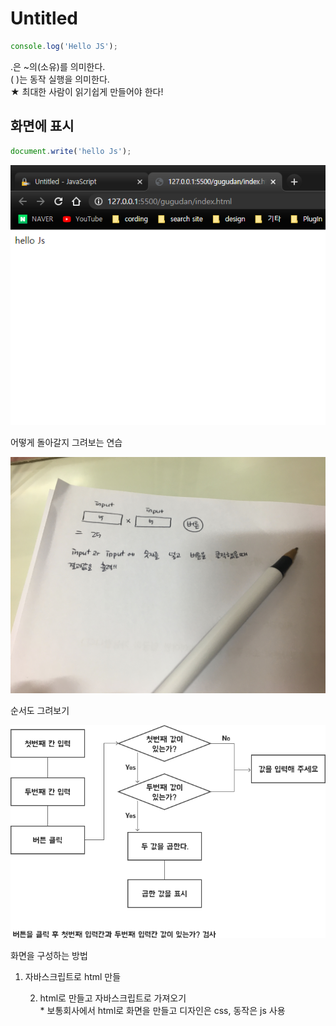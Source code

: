 # Untitled

```javascript
console.log('Hello JS');
```

.은 ~의\(소유\)를 의미한다.  
\( \)는 동작 실행을 의미한다.  
★ 최대한 사람이 읽기쉽게 만들어야 한다!

## 화면에 표시

```javascript
document.write('hello Js');
```

![](../.gitbook/assets/image%20%2837%29.png)

어떻게 돌아갈지 그려보는 연습

![](../.gitbook/assets/kakaotalk_20210403_182210712.jpg)

순서도 그려보기 

![](../.gitbook/assets/image%20%2838%29.png)



화면을 구성하는 방법

1. 자바스크립트로 html 만들

    2. html로 만들고 자바스크립트로 가져오기  
     \* 보통회사에서 html로 화면을 만들고 디자인은 css, 동작은 js 사용

